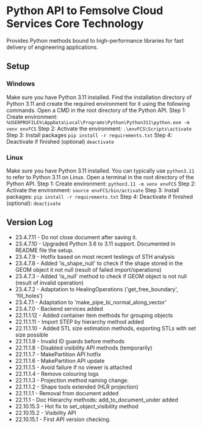 # Python API to Femsolve Cloud Services Core Technology
Provides Python methods bound to high-performance libraries for fast delivery of engineering applications.

## Setup
### Windows
Make sure you have Python 3.11 installed. Find the installation directory of Python 3.11 and create the required
environment for it using the following commands. Open a CMD in the root directory of the Python API. 
Step 1: Create environment:
`%USERPROFILE%\AppData\Local\Programs\Python\Python311\python.exe -m venv envFCS`
Step 2: Activate the environment:
`.\envFCS\Scripts\activate`
Step 3: Install packages
`pip install -r requirements.txt`
Step 4: Deactivate if finished (optional)
`deactivate`


### Linux
Make sure you have Python 3.11 installed. You can typically use `python3.11` to refer to Python 3.11 on Linux. Open a terminal in the root directory of the Python API.
Step 1: Create environment:
`python3.11 -m venv envFCS`
Step 2: Activate the environment:
`source envFCS/bin/activate`
Step 3: Install packages:
`pip install -r requirements.txt`
Step 4: Deactivate if finished (optional):
`deactivate`

## Version Log
- 23.4.7.11  - Do not close document after saving it.
- 23.4.7.10  - Upgraded Python 3.6 to 3.11 support. Documented in README file the setup.
- 23.4.7.9   - Hotfix based on most recent testings of STH analysis
- 23.4.7.8   - Added 'is_shape_null' to check if the shape stored in the GEOM object it not null (result of failed import/operations)
- 23.4.7.3   - Added 'is_null' method to check if GEOM object is not null (result of invalid operation)
- 23.4.7.2   - Adaptation to HealingOperations ('get_free_boundary', 'fill_holes')
- 23.4.7.1   - Adaptation to 'make_pipe_bi_normal_along_vector'
- 23.4.7.0   - Backend services added
- 22.11.1.12 - Added container item methods for grouping objects
- 22.11.1.11 - Import STEP by hierarchy method added
- 22.11.1.10 - Added STL size estimation methods, exporting STLs with set size possible
- 22.11.1.9  - Invalid ID guards before methods
- 22.11.1.8  - Disabled visibility API methods (temporarily)
- 22.11.1.7  - MakePartition API hotfix
- 22.11.1.6  - MakePartition API update
- 22.11.1.5  - Avoid failure if no viewer is attached
- 22.11.1.4  - Remove colouring logs
- 22.11.1.3  - Projection method naming change.
- 22.11.1.2  - Shape tools extended (HLR projection)
- 22.11.1.1  - Removal from document added 
- 22.11.1    - Doc Hierarchy methods: add_to_document_under added
- 22.10.15.3 - Hot fix to set_object_visibility method
- 22.10.15.2 - Visibility API
- 22.10.15.1 - First API version checking.
